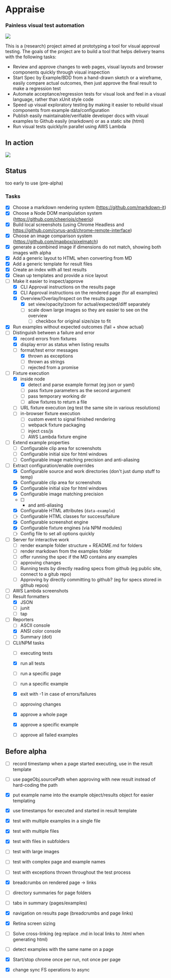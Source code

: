 # Appraise

### Painless visual test automation 

![](templates/assets/logo.png)

This is a (research) project aimed at prototyping a tool for visual approval testing. The goals of the project are to build a tool that helps delivery teams with the following tasks:

- Review and approve changes to web pages, visual layouts and browser components quickly through visual inspection 
- Start Spec by Example/BDD from a hand-drawn sketch or a wireframe,  easily compare actual outcomes, then just approve the final result to make a regression test
- Automate acceptance/regression tests for visual look and feel in a visual language, rather than xUnit style code
- Speed up visual exploratory testing by making it easier to rebuild visual components from example data/configuration
- Publish easily maintainable/verifiable developer docs with visual examples to Github easily (markdown) or as a static site (html)
- Run visual tests quickly/in parallel using AWS Lambda

## In action

![](screenshot.png)

## Status

too early to use (pre-alpha)


### Tasks

- [x] Choose a markdown rendering system (https://github.com/markdown-it)
- [x] Choose a Node DOM manipulation system (https://github.com/cheeriojs/cheerio)
- [x] Build local screenshots (using Chrome Headless and https://github.com/cyrus-and/chrome-remote-interface)
- [x] Choose an image comparison system (https://github.com/mapbox/pixelmatch)
- [x] generate a combined image if dimensions do not match, showing both images with alpha
- [x] Add a generic layout to HTML when converting from MD 
- [x] Add a generic template for result files
- [x] Create an index with all test results
- [x] Clean up templates and provide a nice layout
- [ ] Make it easier to inspect/approve
  - [x] CLI Approval instructions on the results page
  - [x] CLI Approval instructions on the rendered page (for all examples)
  - [x] Overview/Overlay/Inspect on the results page
    - [x] set view/opacity/zoom for actual/expected/diff separately
    - [ ] scale down large images so they are easier to see on the overview 
      - [ ] checkbox for original size/size to fit
- [x] Run examples without expected outcomes (fail + show actual)
- [ ] Distinguish between a failure and error
  - [x] record errors from fixtures
  - [x] display error as status when listing results
  - [ ] format/test error messages
    - [x] thrown as exceptions
    - [ ] thrown as strings
    - [ ] rejected from a promise
- [ ] Fixture execution
  - [x] inside node
    - [x] detect and parse example format (eg json or yaml)
    - [ ] pass fixture parameters as the second argument
    - [ ] pass temporary working dir
    - [ ] allow fixtures to return a file
  - [ ] URL fixture execution (eg test the same site in various resolutions)
  - [ ] in-browser fixture execution
    - [ ] custom event to signal finished rendering
    - [ ] webpack fixture packaging
    - [ ] inject css/js
    - [ ] AWS Lambda fixture engine
- [ ] Extend example properties
  - [ ] Configurable clip area for screenshots
  - [ ] Configurable initial size for html windows
  - [ ] Configurable image matching precision and anti-aliasing
- [ ] Extract configuration/enable overrides
  - [x] Configurable source and work directories (don't just dump stuff to temp)
  - [x] Configurable clip area for screenshots
  - [x] Configurable initial size for html windows
  - [x] Configurable image matching precision 
  - [ ] + and anti-aliasing
  - [x] Configurable HTML attributes (`data-example`)
  - [ ] Configurable HTML classes for success/failure
  - [x] Configurable screenshot engine
  - [x] Configurable fixture engines (via NPM modules)
  - [ ] Config file to set all options quickly
- [ ] Server for interactive work
  - [ ] render example folder structure + README.md for folders
  - [ ] render markdown from the examples folder 
  - [ ] offer running the spec if the MD contains any examples
  - [ ] approving changes
  - [ ] Running tests by directly reading specs from github (eg public site, connect to a gitub repo)
  - [ ] Approving by directly committing to github? (eg for specs stored in github repos)
- [ ] AWS Lambda screenshots 
- [ ] Result formatters 
  - [x] JSON
  - [ ] junit
  - [ ] tap
- [ ] Reporters
  - [ ] ASCII console
  - [x] ANSI color console
  - [ ] Summary (dot)
- [ ] CLI/NPM tasks
  - [ ] executing tests
   - [x] run all tests 
   - [ ] run a specific page
   - [ ] run a specific example
   - [x] exit with -1 in case of errors/failures
  - [ ] approving changes
   - [x] approve a whole page
   - [x] approve a specific example
   - [ ] approve all failed examples


## Before alpha

- [ ] record timestamp when a page started executing, use in the result template
- [ ] use pageObj.sourcePath when approving with new result instead of hard-coding the path
- [x] put example name into the example object/results object for easier templating
- [x] use timestamps for executed and started in result template
- [x] test with multiple examples in a single file
- [x] test with multiple files
- [x] test with files in subfolders
- [ ] test with large images
- [ ] test with complex page and example names
- [ ] test with exceptions thrown throughout the test process
- [x] breadcrumbs on rendered page -> links
- [ ] directory summaries for page folders
- [ ] tabs in summary (pages/examples)
- [x] navigation on results page (breadcrumbs and page links)
- [x] Retina screen sizing
- [ ] Solve cross-linking (eg replace .md in local links to .html when generating html)
- [ ] detect examples with the same name on a page
- [x] Start/stop chrome once per run, not once per page
- [x] change sync FS operations to async

